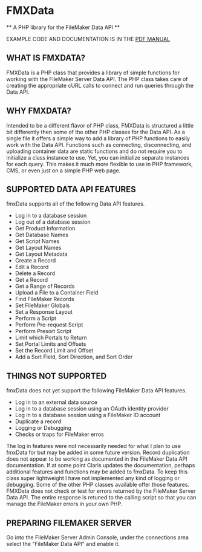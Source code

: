 # FMXData

** A PHP library for the FileMaker Data API **


EXAMPLE CODE AND DOCUMENTATION IS IN THE [PDF MANUAL](manual.pdf)


## WHAT IS FMXDATA?

FMXData is a PHP class that provides a library of simple functions for working with the FileMaker Server Data API. The PHP class takes care of creating the appropriate cURL calls to connect and run queries through the Data API.

## WHY FMXDATA?

Intended to be a different flavor of PHP class, FMXData is structured a little bit differently then some of the other PHP classes for the Data API. As a single file it offers a simple way to add a library of PHP functions to easily work with the Data API. Functions such as connecting, disconnecting, and uploading container data are static functions and do not require you to initialize a class instance to use. Yet, you can initialize separate instances for each query. This makes it much more flexible to use in PHP framework, CMS, or even just on a simple PHP web page.

## SUPPORTED DATA API FEATURES

fmxData supports all of the following Data API features.

- Log in to a database session
- Log out of a database session
- Get Product Information
- Get Database Names
- Get Script Names
- Get Layout Names
- Get Layout Metadata
- Create a Record
- Edit a Record
- Delete a Record
- Get a Record
- Get a Range of Records
- Upload a File to a Container Field
- Find FileMaker Records
- Set FileMaker Globals
- Set a Response Layout
- Perform a Script
- Perform Pre-request Script
- Perform Presort Script
- Limit which Portals to Return
- Set Portal Limits and Offsets
- Set the Record Limit and Offset
- Add a Sort Field, Sort Direction, and Sort Order

## THINGS NOT SUPPORTED

fmxData does not yet support the following FileMaker Data API features.

- Log in to an external data source
- Log in to a database session using an OAuth identity provider
- Log in to a database session using a FileMaker ID account
- Duplicate a record
- Logging or Debugging
- Checks or traps for FileMaker erros

The log in features were not necessarily needed for what I plan to use fmxData for but may be added in some future version. Record duplication does not appear to be working as documented in the FileMaker Data API documentation. If at some point Claris updates the documentation, perhaps additional features and functions may be added to fmxData. To keep this class super lightweight I have not implemented any kind of logging or debugging. Some of the other PHP classes available offer those features. FMXData does not check or test for errors returned by the FileMaker Server Data API. The entire response is retuned to the calling script so that you can manage the FileMaker errors in your own PHP.

## PREPARING FILEMAKER SERVER

Go into the FileMaker Server Admin Console, under the connections area select the "FileMaker Data API" and enable it.



